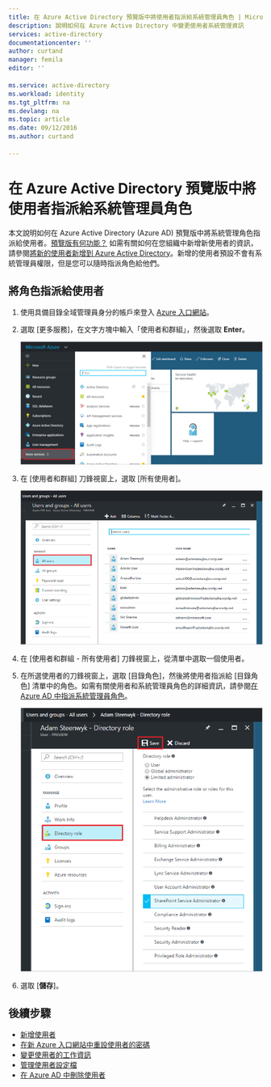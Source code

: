 ```yaml
---
title: 在 Azure Active Directory 預覽版中將使用者指派給系統管理員角色 | Microsoft Docs
description: 說明如何在 Azure Active Directory 中變更使用者系統管理資訊
services: active-directory
documentationcenter: ''
author: curtand
manager: femila
editor: ''

ms.service: active-directory
ms.workload: identity
ms.tgt_pltfrm: na
ms.devlang: na
ms.topic: article
ms.date: 09/12/2016
ms.author: curtand

---
```

# 在 Azure Active Directory 預覽版中將使用者指派給系統管理員角色
本文說明如何在 Azure Active Directory (Azure AD) 預覽版中將系統管理角色指派給使用者。[預覽版有何功能？](active-directory-preview-explainer.md) 如需有關如何在您組織中新增新使用者的資訊，請參閱[將新的使用者新增到 Azure Active Directory](active-directory-users-create-azure-portal.md)。新增的使用者預設不會有系統管理員權限，但是您可以隨時指派角色給他們。

## 將角色指派給使用者
1. 使用具備目錄全域管理員身分的帳戶來登入 [Azure 入口網站](https://portal.azure.com)。
2. 選取 [更多服務]，在文字方塊中輸入「使用者和群組」，然後選取 **Enter**。
   
   ![開啟使用者管理](./media/active-directory-users-assign-role-azure-portal/create-users-user-management.png)
3. 在 [使用者和群組] 刀鋒視窗上，選取 [所有使用者]。
   
   ![開啟 [所有使用者] 刀鋒視窗](./media/active-directory-users-assign-role-azure-portal/create-users-open-users-blade.png)
4. 在 [使用者和群組 - 所有使用者] 刀鋒視窗上，從清單中選取一個使用者。
5. 在所選使用者的刀鋒視窗上，選取 [目錄角色]，然後將使用者指派給 [目錄角色] 清單中的角色。如需有關使用者和系統管理員角色的詳細資訊，請參閱[在 Azure AD 中指派系統管理員角色](active-directory-assign-admin-roles.md)。
   
      ![將使用者指派給角色](./media/active-directory-users-assign-role-azure-portal/create-users-assign-role.png)
6. 選取 [**儲存**]。

## 後續步驟
* [新增使用者](active-directory-users-create-azure-portal.md)
* [在新 Azure 入口網站中重設使用者的密碼](active-directory-users-reset-password-azure-portal.md)
* [變更使用者的工作資訊](active-directory-users-work-info-azure-portal.md)
* [管理使用者設定檔](active-directory-users-profile-azure-portal.md)
* [在 Azure AD 中刪除使用者](active-directory-users-delete-user-azure-portal.md)

<!---HONumber=AcomDC_0914_2016-->